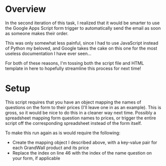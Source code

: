 # Overview

In the second iteration of this task, I realized that it would be smarter to use the Google Apps Script form trigger to automatically send the email as soon as someone makes their order.<br>

This was only somewhat less painful, since I had to use JavaScript instead of Python my beloved, and Google takes the cake on this one for the most useless documentation I have ever seen...<br>

For both of these reasons, I'm tossing both the script file and HTML template in here to hopefully streamline this process for next time!

# Setup

This script requires that you have an object mapping the names of questions on the form to their prices (I'll leave one in as an example). This is gross, so it would be nice to do this in a cleaner way next time. Possibly a spreadsheet mapping form question names to prices, or trigger the entire script off the corresponding spreadsheet instead of the form itself.<br>

To make this run again as is would require the following:<br>
<ul>
    <li>Create the mapping object I described above, with a key-value pair for each GrandWall product and its price</li>
    <li>Replace the index on line 46 with the index of the name question on your form, if applicable</li>
</ul>
